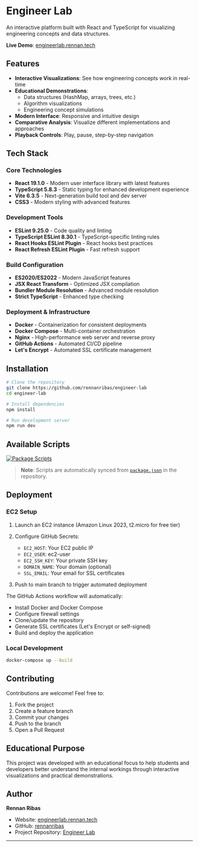 # Engineer Lab

An interactive platform built with React and TypeScript for visualizing engineering concepts and data structures.

**Live Demo**: [engineerlab.rennan.tech](https://engineerlab.rennan.tech)

## Features

- **Interactive Visualizations**: See how engineering concepts work in real-time
- **Educational Demonstrations**:
  - Data structures (HashMap, arrays, trees, etc.)
  - Algorithm visualizations
  - Engineering concept simulations
- **Modern Interface**: Responsive and intuitive design
- **Comparative Analysis**: Visualize different implementations and approaches
- **Playback Controls**: Play, pause, step-by-step navigation

## Tech Stack

### Core Technologies

- **React 19.1.0** - Modern user interface library with latest features
- **TypeScript 5.8.3** - Static typing for enhanced development experience
- **Vite 6.3.5** - Next-generation build tool and dev server
- **CSS3** - Modern styling with advanced features

### Development Tools

- **ESLint 9.25.0** - Code quality and linting
- **TypeScript ESLint 8.30.1** - TypeScript-specific linting rules
- **React Hooks ESLint Plugin** - React hooks best practices
- **React Refresh ESLint Plugin** - Fast refresh support

### Build Configuration

- **ES2020/ES2022** - Modern JavaScript features
- **JSX React Transform** - Optimized JSX compilation
- **Bundler Module Resolution** - Advanced module resolution
- **Strict TypeScript** - Enhanced type checking

### Deployment & Infrastructure

- **Docker** - Containerization for consistent deployments
- **Docker Compose** - Multi-container orchestration
- **Nginx** - High-performance web server and reverse proxy
- **GitHub Actions** - Automated CI/CD pipeline
- **Let's Encrypt** - Automated SSL certificate management

## Installation

```bash
# Clone the repository
git clone https://github.com/rennanribas/engineer-lab
cd engineer-lab

# Install dependencies
npm install

# Run development server
npm run dev
```

## Available Scripts

[![Package Scripts](https://img.shields.io/badge/dynamic/json?url=https%3A%2F%2Fraw.githubusercontent.com%2Frennanribas%2Fengineer-lab%2Fmain%2Fpackage.json&query=%24.scripts&label=scripts&color=blue)](https://github.com/rennanribas/engineer-lab/blob/main/package.json#L16-L21)

> **Note**: Scripts are automatically synced from [`package.json`](https://github.com/rennanribas/engineer-lab/blob/main/package.json) in the repository.

## Deployment

### EC2 Setup

1. Launch an EC2 instance (Amazon Linux 2023, t2.micro for free tier)
2. Configure GitHub Secrets:
   - `EC2_HOST`: Your EC2 public IP
   - `EC2_USER`: ec2-user
   - `EC2_SSH_KEY`: Your private SSH key
   - `DOMAIN_NAME`: Your domain (optional)
   - `SSL_EMAIL`: Your email for SSL certificates

3. Push to main branch to trigger automated deployment

The GitHub Actions workflow will automatically:
- Install Docker and Docker Compose
- Configure firewall settings
- Clone/update the repository
- Generate SSL certificates (Let's Encrypt or self-signed)
- Build and deploy the application

### Local Development

```bash
docker-compose up --build
```

## Contributing

Contributions are welcome! Feel free to:

1. Fork the project
2. Create a feature branch
3. Commit your changes
4. Push to the branch
5. Open a Pull Request

## Educational Purpose

This project was developed with an educational focus to help students and developers better understand the internal workings through interactive visualizations and practical demonstrations.

## Author

**Rennan Ribas**

- Website: [engineerlab.rennan.tech](https://engineerlab.rennan.tech)
- GitHub: [rennanribas](https://github.com/rennanribas)
- Project Repository: [Engineer Lab](https://github.com/rennanribas/engineer-lab)

---
